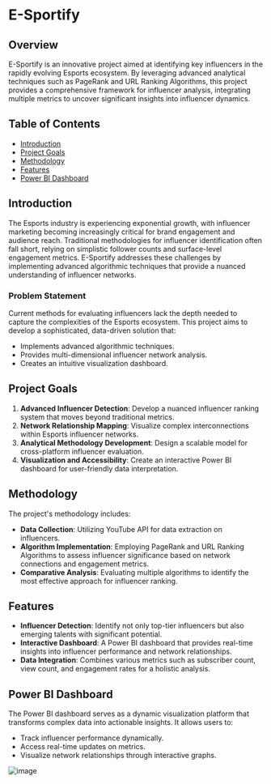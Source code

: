 # E-Sportify

## Overview
E-Sportify is an innovative project aimed at identifying key influencers in the rapidly evolving Esports ecosystem. By leveraging advanced analytical techniques such as PageRank and URL Ranking Algorithms, this project provides a comprehensive framework for influencer analysis, integrating multiple metrics to uncover significant insights into influencer dynamics.

## Table of Contents
- [Introduction](#introduction)
- [Project Goals](#project-goals)
- [Methodology](#methodology)
- [Features](#features)
- [Power BI Dashboard](#power-bi-dashboard)


## Introduction
The Esports industry is experiencing exponential growth, with influencer marketing becoming increasingly critical for brand engagement and audience reach. Traditional methodologies for influencer identification often fall short, relying on simplistic follower counts and surface-level engagement metrics. E-Sportify addresses these challenges by implementing advanced algorithmic techniques that provide a nuanced understanding of influencer networks.

### Problem Statement
Current methods for evaluating influencers lack the depth needed to capture the complexities of the Esports ecosystem. This project aims to develop a sophisticated, data-driven solution that:
- Implements advanced algorithmic techniques.
- Provides multi-dimensional influencer network analysis.
- Creates an intuitive visualization dashboard.

## Project Goals
1. **Advanced Influencer Detection**: Develop a nuanced influencer ranking system that moves beyond traditional metrics.
2. **Network Relationship Mapping**: Visualize complex interconnections within Esports influencer networks.
3. **Analytical Methodology Development**: Design a scalable model for cross-platform influencer evaluation.
4. **Visualization and Accessibility**: Create an interactive Power BI dashboard for user-friendly data interpretation.

## Methodology
The project's methodology includes:
- **Data Collection**: Utilizing YouTube API for data extraction on influencers.
- **Algorithm Implementation**: Employing PageRank and URL Ranking Algorithms to assess influencer significance based on network connections and engagement metrics.
- **Comparative Analysis**: Evaluating multiple algorithms to identify the most effective approach for influencer ranking.

## Features
- **Influencer Detection**: Identify not only top-tier influencers but also emerging talents with significant potential.
- **Interactive Dashboard**: A Power BI dashboard that provides real-time insights into influencer performance and network relationships.
- **Data Integration**: Combines various metrics such as subscriber count, view count, and engagement rates for a holistic analysis.

## Power BI Dashboard
The Power BI dashboard serves as a dynamic visualization platform that transforms complex data into actionable insights. It allows users to:
- Track influencer performance dynamically.
- Access real-time updates on metrics.
- Visualize network relationships through interactive graphs.

![image](https://github.com/user-attachments/assets/b224771f-3904-46b4-b9cf-51af5059775f)

